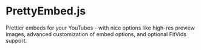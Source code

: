 PrettyEmbed.js
==============

Prettier embeds for your YouTubes - with nice options like high-res preview images, advanced customization of embed options, and optional FitVids support.
